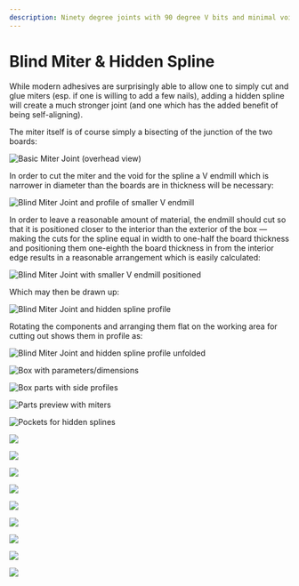 ```yaml
---
description: Ninety degree joints with 90 degree V bits and minimal voids
---
```


# Blind Miter & Hidden Spline

While modern adhesives are surprisingly able to allow one to simply cut and glue miters \(esp. if one is willing to add a few nails\), adding a hidden spline will create a much stronger joint \(and one which has the added benefit of being self-aligning\). 

The miter itself is of course simply a bisecting of the junction of the two boards:

![Basic Miter Joint \(overhead view\)](.gitbook/assets/image%20%2834%29.png)

In order to cut the miter and the void for the spline a V endmill which is narrower in diameter than the boards are in thickness will be necessary:

![Blind Miter Joint and profile of smaller V endmill](.gitbook/assets/image%20%2833%29.png)

In order to leave a reasonable amount of material, the endmill should cut so that it is positioned closer to the interior than the exterior of the box ― making the cuts for the spline equal in width to one-half the board thickness and positioning them one-eighth the board thickness in from the interior edge results in a reasonable arrangement which is easily calculated: 

![Blind Miter Joint with smaller V endmill positioned](.gitbook/assets/image%20%2831%29.png)

Which may then be drawn up:

![Blind Miter Joint and hidden spline profile](.gitbook/assets/image%20%2836%29.png)

Rotating the components and arranging them flat on the working area for cutting out shows them in profile as:

![Blind Miter Joint and hidden spline profile unfolded](.gitbook/assets/image%20%2832%29.png)

![Box with parameters/dimensions](.gitbook/assets/image%20%2846%29.png)

![Box parts with side profiles](.gitbook/assets/image%20%2849%29.png)

![Parts preview with miters](.gitbook/assets/image%20%2840%29.png)

![Pockets for hidden splines](.gitbook/assets/image%20%2845%29.png)

![](.gitbook/assets/image%20%2850%29.png)

![](.gitbook/assets/image%20%2841%29.png)



![](.gitbook/assets/image%20%2837%29.png)

![](.gitbook/assets/image%20%2848%29.png)

![](.gitbook/assets/image%20%2842%29.png)

![](.gitbook/assets/image%20%2844%29.png)

![](.gitbook/assets/image%20%2838%29.png)

![](.gitbook/assets/image%20%2843%29.png)

![](.gitbook/assets/image%20%2839%29.png)



